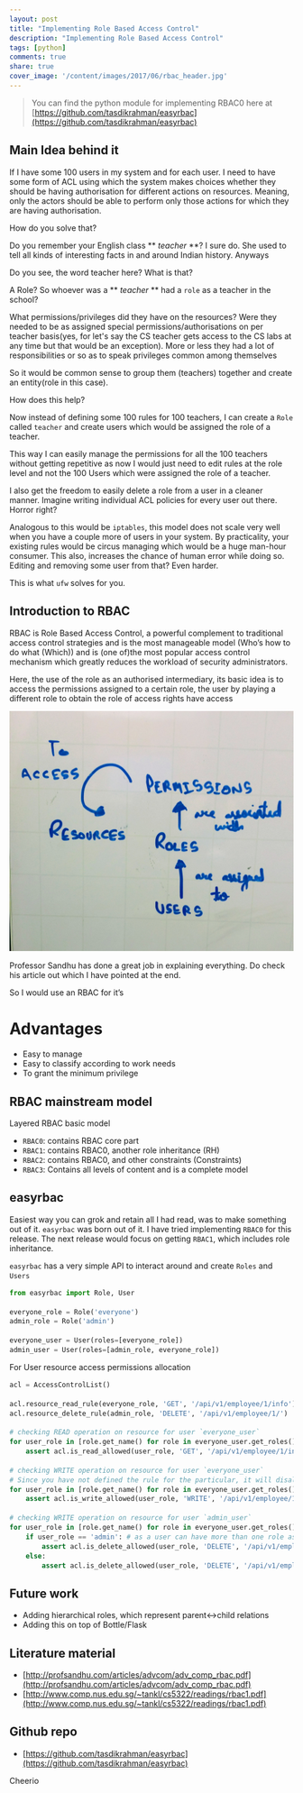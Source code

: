 ```yaml
---
layout: post
title: "Implementing Role Based Access Control"
description: "Implementing Role Based Access Control"
tags: [python]
comments: true
share: true
cover_image: '/content/images/2017/06/rbac_header.jpg'
---
```


> You can find the python module for implementing RBAC0 here at [https://github.com/tasdikrahman/easyrbac](https://github.com/tasdikrahman/easyrbac)

## Main Idea behind it

If I have some 100 users in my system and for each user. I need to have some form of ACL using which the system makes choices whether they should be having authorisation for different actions on resources. Meaning, only the actors should be able to perform only those actions for which they are having authorisation.

How do you solve that?

Do you remember your English class ** *teacher* **? I sure do. She used to tell all kinds of interesting facts in and around Indian history. Anyways

Do you see, the word teacher here? What is that?

A Role? So whoever was a ** *teacher* ** had a `role` as a teacher in the school? 

What permissions/privileges did they have on the resources? Were they needed to be as assigned special permissions/authorisations on per teacher basis(yes, for let's say the CS teacher gets access to the CS labs at any time but that would be an exception). More or less they had a lot of responsibilities or so as to speak privileges common among themselves

So it would be common sense to group them (teachers) together and create an entity(role in this case).

How does this help?

Now instead of defining some 100 rules for 100 teachers, I can create a `Role` called `teacher` and create users which would be assigned the role of a teacher. 

This way I can easily manage the permissions for all the 100 teachers without getting repetitive as now I would just need to edit rules at the role level and not the 100 Users which were assigned the role of a teacher.

I also get the freedom to easily delete a role from a user in a cleaner manner. Imagine writing individual ACL policies for every user out there. Horror right?

Analogous to this would be `iptables`, this model does not scale very well when you have a couple more of users in your system. By practicality, your existing rules would be circus managing which would be a huge man-hour consumer. This also, increases the chance of human error while doing so. Editing and removing some user from that? Even harder.

This is what `ufw` solves for you.

## Introduction to RBAC

RBAC is Role Based Access Control, a powerful complement to traditional access control strategies and is the most manageable model (Who’s how to do what (Which)) and is (one of)the most popular access control mechanism which greatly reduces the workload of security administrators.

Here, the use of the role as an authorised intermediary, its basic idea is to access the permissions assigned to a certain role, the user by playing a different role to obtain the role of access rights have access

<center><img src="/content/images/2017/06/rbac_model.jpg"></center>

Professor Sandhu has done a great job in explaining everything. Do check his article out which I have pointed at the end. 

So I would use an RBAC for it’s

# Advantages

- Easy to manage
- Easy to classify according to work needs
- To grant the minimum privilege

## RBAC mainstream model

Layered RBAC basic model

- `RBAC0`: contains RBAC core part
- `RBAC1`: contains RBAC0, another role inheritance (RH)
- `RBAC2`: contains RBAC0, and other constraints (Constraints)
- `RBAC3`: Contains all levels of content and is a complete model

## easyrbac

Easiest way you can grok and retain all I had read, was to make something out of it. `easyrbac` was born out of it. I have tried implementing `RBAC0` for this release. The next release would focus on getting `RBAC1`, which includes role inheritance. 

`easyrbac` has a very simple API to interact around and create `Roles` and `Users`

```python
from easyrbac import Role, User

everyone_role = Role('everyone')
admin_role = Role('admin')

everyone_user = User(roles=[everyone_role])
admin_user = User(roles=[admin_role, everyone_role])
```

For User resource access permissions allocation

```python
acl = AccessControlList()

acl.resource_read_rule(everyone_role, 'GET', '/api/v1/employee/1/info')
acl.resource_delete_rule(admin_role, 'DELETE', '/api/v1/employee/1/')

# checking READ operation on resource for user `everyone_user`
for user_role in [role.get_name() for role in everyone_user.get_roles()]:
    assert acl.is_read_allowed(user_role, 'GET', '/api/v1/employee/1/info') == True

# checking WRITE operation on resource for user `everyone_user`
# Since you have not defined the rule for the particular, it will disallow any such operation by default.
for user_role in [role.get_name() for role in everyone_user.get_roles()]:
    assert acl.is_write_allowed(user_role, 'WRITE', '/api/v1/employee/1/info') == False

# checking WRITE operation on resource for user `admin_user`
for user_role in [role.get_name() for role in everyone_user.get_roles()]:
    if user_role == 'admin': # as a user can have more than one role assigned to them
        assert acl.is_delete_allowed(user_role, 'DELETE', '/api/v1/employee/1/') == True
    else:
        assert acl.is_delete_allowed(user_role, 'DELETE', '/api/v1/employee/1/') == False
```

## Future work

- Adding hierarchical roles, which represent parent<->child relations
- Adding this on top of Bottle/Flask

## Literature material

- [http://profsandhu.com/articles/advcom/adv_comp_rbac.pdf](http://profsandhu.com/articles/advcom/adv_comp_rbac.pdf)
- [http://www.comp.nus.edu.sg/~tankl/cs5322/readings/rbac1.pdf](http://www.comp.nus.edu.sg/~tankl/cs5322/readings/rbac1.pdf)

## Github repo

- [https://github.com/tasdikrahman/easyrbac](https://github.com/tasdikrahman/easyrbac)

Cheerio